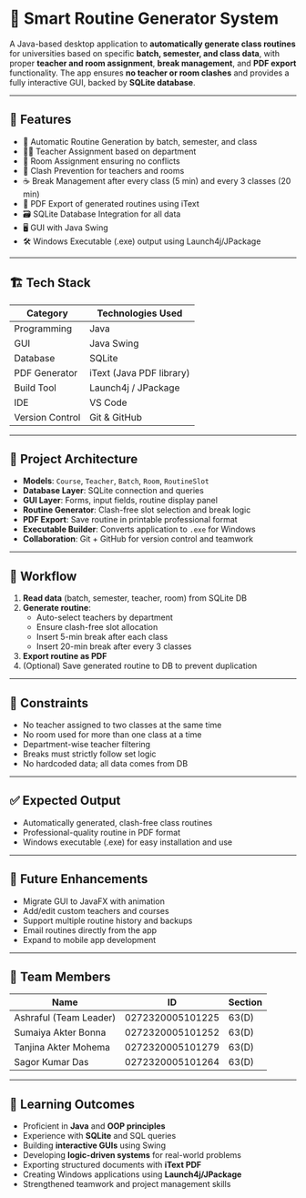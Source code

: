 # 🧠 Smart Routine Generator System

A Java-based desktop application to **automatically generate class routines** for universities based on specific **batch, semester, and class data**, with proper **teacher and room assignment**, **break management**, and **PDF export** functionality. The app ensures **no teacher or room clashes** and provides a fully interactive GUI, backed by **SQLite database**.

---

## 📌 Features

- 📅 Automatic Routine Generation by batch, semester, and class
- 👨‍🏫 Teacher Assignment based on department
- 🏫 Room Assignment ensuring no conflicts
- 🚫 Clash Prevention for teachers and rooms
- ☕ Break Management after every class (5 min) and every 3 classes (20 min)
- 📄 PDF Export of generated routines using iText
- 🗃️ SQLite Database Integration for all data
- 🖥️ GUI with Java Swing
- 🛠️ Windows Executable (.exe) output using Launch4j/JPackage

---

## 🏗️ Tech Stack

| Category         | Technologies Used          |
|------------------|-----------------------------|
| Programming      | Java                        |
| GUI              | Java Swing                  |
| Database         | SQLite                      |
| PDF Generator    | iText (Java PDF library)    |
| Build Tool       | Launch4j / JPackage         |
| IDE              | VS Code                     |
| Version Control  | Git & GitHub                |

---

## 🔄 Project Architecture

- **Models**: `Course`, `Teacher`, `Batch`, `Room`, `RoutineSlot`
- **Database Layer**: SQLite connection and queries
- **GUI Layer**: Forms, input fields, routine display panel
- **Routine Generator**: Clash-free slot selection and break logic
- **PDF Export**: Save routine in printable professional format
- **Executable Builder**: Converts application to `.exe` for Windows
- **Collaboration**: Git + GitHub for version control and teamwork

---

## 🔁 Workflow

1. **Read data** (batch, semester, teacher, room) from SQLite DB  
2. **Generate routine**:
   - Auto-select teachers by department
   - Ensure clash-free slot allocation
   - Insert 5-min break after each class
   - Insert 20-min break after every 3 classes
3. **Export routine as PDF**
4. (Optional) Save generated routine to DB to prevent duplication

---

## 🚫 Constraints

- No teacher assigned to two classes at the same time
- No room used for more than one class at a time
- Department-wise teacher filtering
- Breaks must strictly follow set logic
- No hardcoded data; all data comes from DB

---

## ✅ Expected Output

- Automatically generated, clash-free class routines
- Professional-quality routine in PDF format
- Windows executable (.exe) for easy installation and use

---

## 🚀 Future Enhancements

- Migrate GUI to JavaFX with animation
- Add/edit custom teachers and courses
- Support multiple routine history and backups
- Email routines directly from the app
- Expand to mobile app development

---

## 👥 Team Members

| Name                    | ID                    | Section |
|-------------------------|-----------------------|---------|
| Ashraful (Team Leader)  | 0272320005101225      | 63(D)   |
| Sumaiya Akter Bonna     | 0272320005101252      | 63(D)   |
| Tanjina Akter Mohema    | 0272320005101279      | 63(D)   |
| Sagor Kumar Das         | 0272320005101264      | 63(D)   |

---

## 🎯 Learning Outcomes

- Proficient in **Java** and **OOP principles**
- Experience with **SQLite** and SQL queries
- Building **interactive GUIs** using Swing
- Developing **logic-driven systems** for real-world problems
- Exporting structured documents with **iText PDF**
- Creating Windows applications using **Launch4j/JPackage**
- Strengthened teamwork and project management skills
